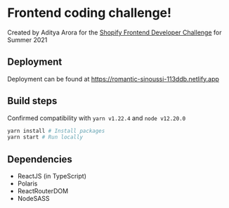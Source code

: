 # Frontend coding challenge!

Created by Aditya Arora for the [Shopify Frontend Developer Challenge](https://docs.google.com/document/d/1SdR9rQpocsH5rPTOcxr9noqHRld5NJlylKO9Hf94U8U/edit#) for Summer 2021

## Deployment
Deployment can be found at https://romantic-sinoussi-113ddb.netlify.app

## Build steps

Confirmed compatibility with `yarn v1.22.4` and `node v12.20.0`

```sh
yarn install # Install packages
yarn start # Run locally
```

## Dependencies
- ReactJS (in TypeScript)
- Polaris
- ReactRouterDOM
- NodeSASS